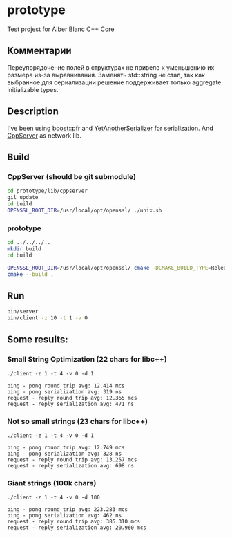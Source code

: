 # prototype
Test projest for Alber Blanc C++ Core

## Комментарии
Переупорядочение полей в структурах не привело к уменьшению их размера из-за выравнивания.
Заменять std::string не стал, так как выбранное для сериализации решение поддерживает только aggregate initializable types.

## Description
I've been using [boost::pfr](https://github.com/apolukhin/magic_get) and
[YetAnotherSerializer](https://github.com/niXman/yas) for serialization.
And [CppServer](https://github.com/chronoxor/CppServer) as network lib.

## Build
### CppServer (should be git submodule)
```bash
cd prototype/lib/cppserver
gil update
cd build
OPENSSL_ROOT_DIR=/usr/local/opt/openssl/ ./unix.sh
```

### prototype
```bash
cd ../../../..
mkdir build
cd build

OPENSSL_ROOT_DIR=/usr/local/opt/openssl/ cmake -DCMAKE_BUILD_TYPE=Release ../prototype
cmake --build .
```

## Run
```bash
bin/server
bin/client -z 10 -t 1 -v 0
```

## Some results:

### Small String Optimization (22 chars for libc++)
```
./client -z 1 -t 4 -v 0 -d 1

ping - pong round trip avg: 12.414 mcs
ping - pong serialization avg: 319 ns
request - reply round trip avg: 12.365 mcs
request - reply serialization avg: 471 ns
```

### Not so small strings (23 chars for libc++)
```
./client -z 1 -t 4 -v 0 -d 1

ping - pong round trip avg: 12.749 mcs
ping - pong serialization avg: 328 ns
request - reply round trip avg: 13.257 mcs
request - reply serialization avg: 698 ns
```

### Giant strings (100k chars)
```
./client -z 1 -t 4 -v 0 -d 100

ping - pong round trip avg: 223.283 mcs
ping - pong serialization avg: 462 ns
request - reply round trip avg: 385.310 mcs
request - reply serialization avg: 20.960 mcs
```

